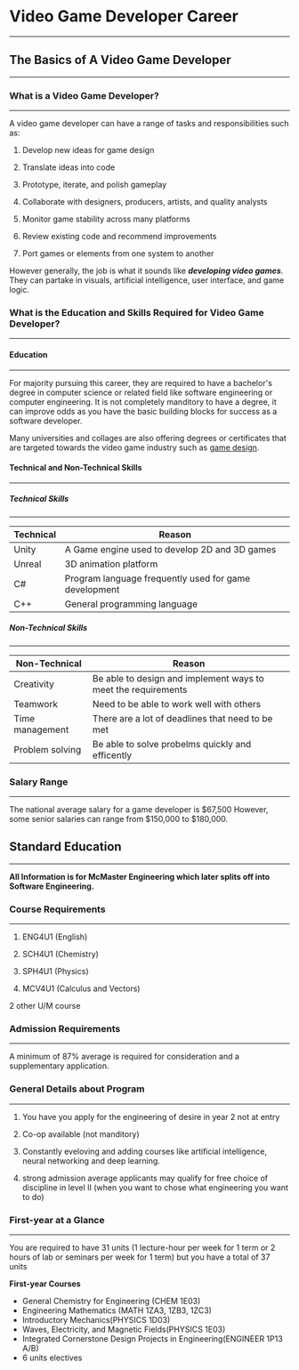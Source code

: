 # Video Game Developer Career 
---
## The Basics of A Video Game Developer
---
### What is a Video Game Developer?
---

A video game developer can have a range of tasks and responsibilities such as:

1. Develop new ideas for game design

2. Translate ideas into code

3. Prototype, iterate, and polish gameplay

4. Collaborate with designers, producers, artists, and quality analysts

5. Monitor game stability across many platforms

6. Review existing code and recommend improvements

7. Port games or elements from one system to another

However generally, the job is what it sounds like **_developing video games_**. They can partake in visuals, artificial intelligence, user interface, and game logic. 



### What is the Education and Skills Required for Video Game Developer?
---


#### Education 
---

For majority pursuing this career, they are required to have a bachelor's degree in computer science or related field like software engineering or computer engineering. It is not completely manditory to have a degree, it can improve odds as you have the basic building blocks for success as a software developer. 

Many universities and collages are also offering degrees or certificates that are targeted towards the video game industry such as [game design](https://create.torontofilmschool.ca/video-game-design-animation/online/?param=new&mg=Search+Engine+Marketing&msg=Google+Ad&utm_source=google&utm_medium=cpc&utm_campaign=vgol-search-canada&utm_keyword=video%20game%20programs%20online&utm_content=&gclid=Cj0KCQjw1vSZBhDuARIsAKZlijT_UjP8CYB5kyF8UyHhQFoD28sY9UrFUwKsJMMUzmAiTifBYNmZ5rIaAqXsEALw_wcB). 

#### Technical and Non-Technical Skills
---


##### Technical Skills
---

| Technical | Reason                                                |
| --------- | ----------------------------------------------------- | 
| Unity     | A Game engine used to develop 2D and 3D games         |
| Unreal    | 3D animation platform                                 |
| C#        | Program language frequently used for game development |
| C++       | General programming language                          |



##### Non-Technical Skills
---

| Non-Technical  | Reason                                                       |
| ---------------| -------------------------------------------------------------| 
| Creativity     | Be able to design and implement ways to meet the requirements|
| Teamwork       | Need to be able to work well with others                     |
| Time management| There are a lot of deadlines that need to be met             |
| Problem solving| Be able to solve probelms quickly and efficently             |

### Salary Range
---

The national average salary for a game developer is $67,500 However, some senior salaries can range from $150,000 to $180,000. 

## Standard Education
---

**All Information is for McMaster Engineering which later splits off into Software Engineering.**

### Course Requirements
---

1. ENG4U1 (English)

2. SCH4U1 (Chemistry)

3. SPH4U1 (Physics)

4. MCV4U1 (Calculus and Vectors)

2 other U/M course

### Admission Requirements
---

A minimum of 87% average is required for consideration and a supplementary application. 

### General Details about Program
---

1. You have you apply for the engineering of desire in year 2 not at entry

2. Co-op available (not manditory)

3. Constantly eveloving and adding courses like artificial intelligence, neural networking and deep learning. 

4. strong admission average applicants may qualify for free choice of discipline in level II (when you want to chose what engineering you want to do)

### First-year at a Glance
---

You are required to have 31 units (1 lecture-hour per week for 1 term or 2 hours of lab or seminars per week for 1 term) but you have a total of 37 units

**First-year Courses**

- General Chemistry for Engineering (CHEM 1E03)
- Engineering Mathematics (MATH 1ZA3, 1ZB3, 1ZC3)
- Introductory Mechanics(PHYSICS 1D03)
- Waves, Electricity, and Magnetic Fields(PHYSICS 1E03)
- Integrated Cornerstone Design Projects in Engineering(ENGINEER 1P13 A/B)
- 6 units electives 

